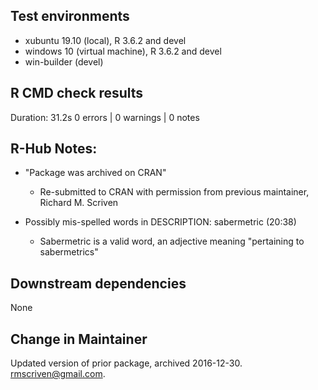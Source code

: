 ## Test environments
* xubuntu 19.10 (local), R 3.6.2 and devel
* windows 10 (virtual machine), R 3.6.2 and devel
* win-builder (devel)

## R CMD check results
Duration: 31.2s
0 errors | 0 warnings | 0 notes 

## R-Hub Notes:
* "Package was archived on CRAN"
    * Re-submitted to CRAN with permission from previous maintainer, Richard M. Scriven
    
* Possibly mis-spelled words in DESCRIPTION: sabermetric (20:38)  
    * Sabermetric is a valid word, an adjective meaning "pertaining to sabermetrics"
    
## Downstream dependencies
None

## Change in Maintainer
Updated version of prior package, archived 2016-12-30.  <rmscriven@gmail.com>. 

